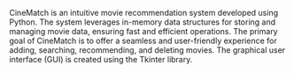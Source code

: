 CineMatch is an intuitive movie recommendation system developed using Python. The system leverages in-memory data structures for storing and managing movie data, ensuring fast and efficient operations. The primary goal of CineMatch is to offer a seamless and user-friendly experience for adding, searching, recommending, and deleting movies. The graphical user interface (GUI) is created using the Tkinter library.
